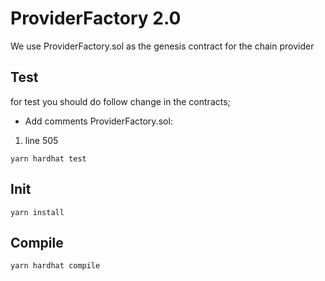 # ProviderFactory 2.0

We use ProviderFactory.sol as the genesis contract for the chain provider
## Test
for test you should do follow change in the contracts;
- Add comments
  ProviderFactory.sol:
1. line 505
```
yarn hardhat test
```
## Init
```
yarn install
```
## Compile
```
yarn hardhat compile
```
